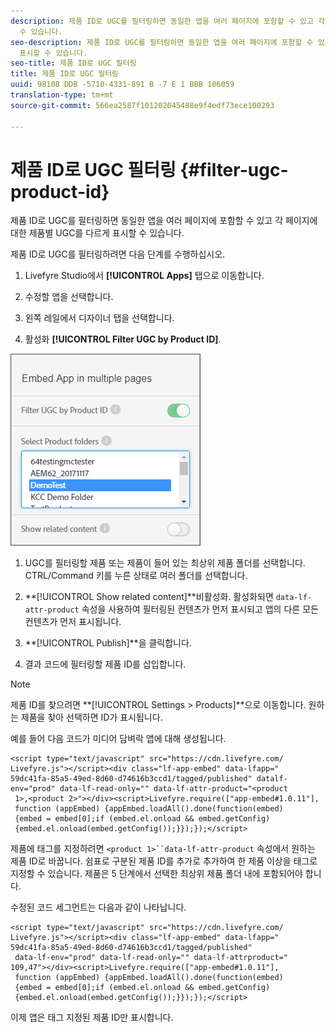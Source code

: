 ```yaml
---
description: 제품 ID로 UGC를 필터링하면 동일한 앱을 여러 페이지에 포함할 수 있고 각 페이지에 대한 제품별 UGC를 다르게 표시할
  수 있습니다.
seo-description: 제품 ID로 UGC를 필터링하면 동일한 앱을 여러 페이지에 포함할 수 있고 각 페이지에 대한 제품별 UGC를 다르게
  표시할 수 있습니다.
seo-title: 제품 ID로 UGC 필터링
title: 제품 ID로 UGC 필터링
uuid: 98108 DDB -5710-4331-891 B -7 E 1 BBB 106059
translation-type: tm+mt
source-git-commit: 566ea2587f101202045488e9f4edf73ece100293

---
```



# 제품 ID로 UGC 필터링 {#filter-ugc-product-id}

제품 ID로 UGC를 필터링하면 동일한 앱을 여러 페이지에 포함할 수 있고 각 페이지에 대한 제품별 UGC를 다르게 표시할 수 있습니다.

제품 ID로 UGC를 필터링하려면 다음 단계를 수행하십시오.

1. Livefyre Studio에서 **[!UICONTROL Apps]** 탭으로 이동합니다.

1. 수정할 앱을 선택합니다.

1. 왼쪽 레일에서 디자이너 탭을 선택합니다.

1. 활성화 **[!UICONTROL Filter UGC by Product ID]**.

![](assets/filter-ugc-product-id.png)

1. UGC를 필터링할 제품 또는 제품이 들어 있는 최상위 제품 폴더를 선택합니다.
CTRL/Command 키를 누른 상태로 여러 폴더를 선택합니다.

1. **[!UICONTROL Show related content]**비활성화.
활성화되면 `data-lf-attr-product` 속성을 사용하여 필터링된 컨텐츠가 먼저 표시되고 앱의 다른 모든 컨텐츠가 먼저 표시됩니다.

1. **[!UICONTROL Publish]**을 클릭합니다.

1. 결과 코드에 필터링할 제품 ID를 삽입합니다.

>[!NOTE]
>
>제품 ID를 찾으려면 **[!UICONTROL Settings > Products]**으로 이동합니다. 원하는 제품을 찾아 선택하면 ID가 표시됩니다.

예를 들어 다음 코드가 미디어 담벼락 앱에 대해 생성됩니다.

```
<script type="text/javascript" src="https://cdn.livefyre.com/
Livefyre.js"></script><div class="lf-app-embed" data-lfapp="
59dc41fa-85a5-49ed-8d60-d74616b3ccd1/tagged/published" datalf-
env="prod" data-lf-read-only="" data-lf-attr-product="<product
 1>,<product 2>"></div><script>Livefyre.require(["app-embed#1.0.11"],
 function (appEmbed) {appEmbed.loadAll().done(function(embed)
 {embed = embed[0];if (embed.el.onload && embed.getConfig)
 {embed.el.onload(embed.getConfig());}});});</script>
```

제품에 태그를 지정하려면 `<product 1>``data-lf-attr-product` 속성에서 원하는 제품 ID로 바꿉니다. 쉼표로 구분된 제품 ID를 추가로 추가하여 한 제품 이상을 태그로 지정할 수 있습니다. 제품은 5 단계에서 선택한 최상위 제품 폴더 내에 포함되어야 합니다.

수정된 코드 세그먼트는 다음과 같이 나타납니다.

```
<script type="text/javascript" src="https://cdn.livefyre.com/
Livefyre.js"></script><div class="lf-app-embed" data-lfapp="
59dc41fa-85a5-49ed-8d60-d74616b3ccd1/tagged/published"
 data-lf-env="prod" data-lf-read-only="" data-lf-attrproduct="
109,47"></div><script>Livefyre.require(["app-embed#1.0.11"],
 function (appEmbed) {appEmbed.loadAll().done(function(embed)
 {embed = embed[0];if (embed.el.onload && embed.getConfig)
 {embed.el.onload(embed.getConfig());}});});</script>
```

이제 앱은 태그 지정된 제품 ID만 표시합니다.